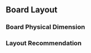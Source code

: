 ## Board Layout

### Board Physical Dimension

<rk-img
  src="/assets/images/datasheet/rak811/board-layout/ksglqsrthvgpykwcugzy.jpg"
  width="60%"
  figure-number="1"
  caption="RAK811 Physical Dimension"
/>

### Layout Recommendation

<rk-img
  src="/assets/images/datasheet/rak811/board-layout/u4axv5szljjuw195olgx.jpg"
  width="60%"
  figure-number="2"
  caption="RAK811 Layout"
/>
